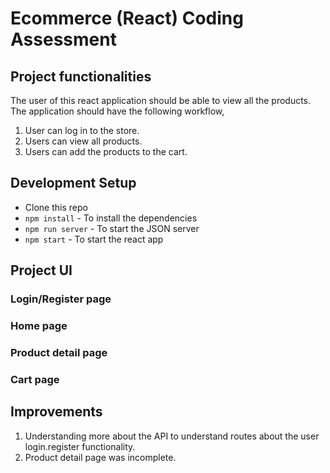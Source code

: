 # Ecommerce (React) Coding Assessment

## Project functionalities
The user of this react application should be able to view all the products. The application should have the following workflow,

1. User can log in to the store.
2. Users can view all products.
3. Users can add the products to the cart.

## Development Setup

- Clone this repo
- `npm install` - To install the dependencies
- `npm run server` - To start the JSON server
- `npm start` - To start the react app

## Project UI

### Login/Register page

### Home page

### Product detail page

### Cart page

## Improvements

1. Understanding more about the API to understand routes about the user login.register functionality.
2. Product detail page was incomplete.
